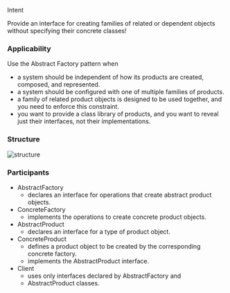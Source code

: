 Intent

Provide an interface for creating families of related or dependent objects without specifying their concrete classes!

### Applicability

Use the Abstract Factory pattern when

- a system should be independent of how its products are created, composed, and represented. 
- a system should be configured with one of multiple families of products.  
- a family of related product objects is designed to be used together, and you need to enforce this constraint.  
- you want to provide a class library of products, and you want to reveal just their interfaces, not their implementations.  

### Structure

![structure](http://www.c-jump.com/CIS75/Week11/const_images/abstract_factory_structure.png)

### Participants

- AbstractFactory
  * declares an interface for operations that create abstract product objects. 
- ConcreteFactory
  * implements the operations to create concrete product objects. 
- AbstractProduct
  * declares an interface for a type of product object. 
- ConcreteProduct
  * defines a product object to be created by the corresponding concrete factory. 
  * implements the AbstractProduct interface. 
- Client
  * uses only interfaces declared by AbstractFactory and 
  * AbstractProduct classes. 
